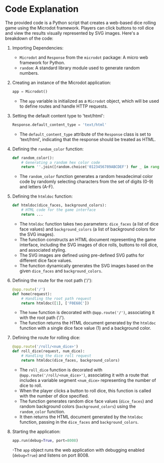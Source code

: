 # Code Explanation

The provided code is a Python script that creates a web-based dice rolling game using the Microdot framework. Players can click buttons to roll dice and view the results visually represented by SVG images. Here's a breakdown of the code:

1. Importing Dependencies:
   - `Microdot` and `Response` from the `microdot` package: A micro web framework for Python.
   - `random`: A standard library module used to generate random numbers.

2. Creating an instance of the Microdot application:
   ```python
   app = Microdot()
   ```
   - The `app` variable is initialized as a `Microdot` object, which will be used to define routes and handle HTTP requests.

3. Setting the default content type to 'text/html':
   ```python
   Response.default_content_type = 'text/html'
   ```
   - The `default_content_type` attribute of the `Response` class is set to 'text/html', indicating that the response should be treated as HTML.

4. Defining the `random_color` function:
   ```python
   def random_color():
       # Generating a random hex color code
       return ''.join([random.choice('0123456789ABCDEF') for _ in range(6)])
   ```
   - The `random_color` function generates a random hexadecimal color code by randomly selecting characters from the set of digits (0-9) and letters (A-F).

5. Defining the `htmldoc` function:
   ```python
   def htmldoc(dice_faces, background_colors):
       # HTML code for the game interface
       return ...
   ```
   - The `htmldoc` function takes two parameters: `dice_faces` (a list of dice face values) and `background_colors` (a list of background colors for the SVG images).
   - The function constructs an HTML document representing the game interface, including the SVG images of dice rolls, buttons to roll dice, and associated styling.
   - The SVG images are defined using pre-defined SVG paths for different dice face values.
   - The function dynamically generates the SVG images based on the given `dice_faces` and `background_colors`.

6. Defining the route for the root path ('/'):
   ```python
   @app.route('/')
   def home(request):
       # Handling the root path request
       return htmldoc([1], ['F0E68C'])
   ```
   - The `home` function is decorated with `@app.route('/')`, associating it with the root path ('/').
   - The function returns the HTML document generated by the `htmldoc` function with a single dice face value (1) and a background color.

7. Defining the route for rolling dice:
   ```python
   @app.route('/roll/<num_dice>')
   def roll_dice(request, num_dice):
       # Handling the dice roll request
       return htmldoc(dice_faces, background_colors)
   ```
   - The `roll_dice` function is decorated with `@app.route('/roll/<num_dice>')`, associating it with a route that includes a variable segment `<num_dice>` representing the number of dice to roll.
   - When the player clicks a button to roll dice, this function is called with the number of dice specified.
   - The function generates random dice face values (`dice_faces`) and random background colors (`background_colors`) using the `random_color` function.
   - It then returns the HTML document generated by the `htmldoc` function, passing in the `dice_faces` and `background_colors`.

8. Starting the application:
   ```python
   app.run(debug=True, port=8008)
   ```
   -The `app` object runs the web application with debugging enabled (`debug=True`) and listens on port 8008.


